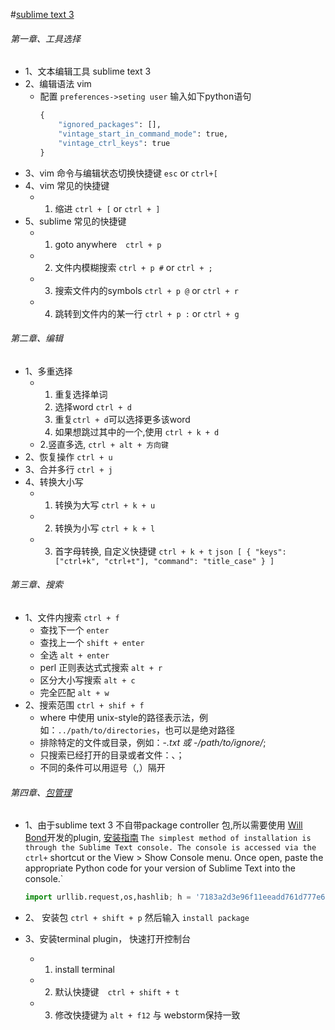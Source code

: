 #[sublime text 3](http://docs.sublimetext.tw/)


###### 第一章、工具选择
+ 1、文本编辑工具 sublime text 3
+ 2、编辑语法 vim
  + 配置
    `preferences->seting user`
    输入如下python语句
    ```python
    {
		"ignored_packages": [],
		"vintage_start_in_command_mode": true,
		"vintage_ctrl_keys": true
	}
	```
+ 3、vim 命令与编辑状态切换快捷键 `esc` or `ctrl+[`
+ 4、vim 常见的快捷键
	+ 1. 缩进  `ctrl + [`  or `ctrl + ]`
+ 5、sublime 常见的快捷键
    + 1. goto anywhere　`ctrl + p`
    + 2. 文件内模糊搜索 `ctrl + p #` or `ctrl + ;`
    + 3. 搜索文件内的symbols `ctrl + p @` or `ctrl + r`
    + 4. 跳转到文件内的某一行 `ctrl + p :` or `ctrl + g`


###### 第二章、编辑
+ 1、多重选择
	+ 1. 重复选择单词
		1. 选择word `ctrl + d`
		2. 重复`ctrl + d`可以选择更多该word
		3. 如果想跳过其中的一个,使用 `ctrl + k + d`
	+ 2.竖直多选, `ctrl + alt + 方向键`
+ 2、恢复操作 `ctrl + u`
+ 3、合并多行 `ctrl + j`
+ 4、转换大小写
    + 1. 转换为大写 `ctrl + k + u`
    + 2. 转换为小写 `ctrl + k + l`
    + 3. 首字母转换, 自定义快捷键 `ctrl + k + t`
	     `json [ { "keys": ["ctrl+k", "ctrl+t"], "command": "title_case" } ]`

###### 第三章、搜索
+ 1、文件内搜索 `ctrl + f`
    + 查找下一个 `enter`
    + 查找上一个 `shift + enter`
    + 全选 `alt + enter`
    + perl 正则表达式式搜索 `alt + r`
    + 区分大小写搜索 `alt + c`
    + 完全匹配 `alt + w`
+ 2、搜索范围 `ctrl + shif + f`
    + where 中使用 unix-style的路径表示法，例如：`../path/to/directories`，也可以是绝对路径
    + 排除特定的文件或目录，例如：-*.txt 或 -/path/to/ignore/*;
    + 只搜索已经打开的目录或者文件：<open files>、<open files>；
    + 不同的条件可以用逗号（,）隔开

###### 第四章、[包管理](http://docs.sublimetext.info/en/latest/extensibility/plugins.html)
+ 1、由于sublime text 3 不自带package controller 包,所以需要使用 [Will Bond](http://wbond.net/)开发的plugin, [安装指南](https://sublime.wbond.net/installation#st3)
     `The simplest method of installation is through the Sublime Text console. The console is accessed via the ctrl+` shortcut or the View > Show Console menu. Once open, paste the appropriate Python code for your version of Sublime Text into the console.`
     ```python
     import urllib.request,os,hashlib; h = '7183a2d3e96f11eeadd761d777e62404' + 'e330c659d4bb41d3bdf022e94cab3cd0'; pf = 'Package Control.sublime-package'; ipp = sublime.installed_packages_path(); urllib.request.install_opener( urllib.request.build_opener( urllib.request.ProxyHandler()) ); by = urllib.request.urlopen( 'http://sublime.wbond.net/' + pf.replace(' ', '%20')).read(); dh = hashlib.sha256(by).hexdigest(); print('Error validating download (got %s instead of %s), please try manual install' % (dh, h)) if dh != h else open(os.path.join( ipp, pf), 'wb' ).write(by)
     ```
+ 2、 安装包 `ctrl + shift + p`  然后输入 `install package`

+ 3、安装terminal plugin， 快速打开控制台
     + 1. install terminal
     + 2. 默认快捷键　`ctrl + shift + t`
     + 3. 修改快捷键为 `alt + f12` 与 webstorm保持一致
     
    